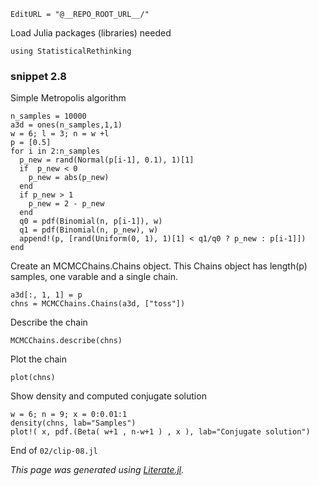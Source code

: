 ```@meta
EditURL = "@__REPO_ROOT_URL__/"
```

Load Julia packages (libraries) needed

```@example clip-08
using StatisticalRethinking
```

### snippet 2.8

Simple Metropolis algorithm

```@example clip-08
n_samples = 10000
a3d = ones(n_samples,1,1)
w = 6; l = 3; n = w +l
p = [0.5]
for i in 2:n_samples
  p_new = rand(Normal(p[i-1], 0.1), 1)[1]
  if  p_new < 0
    p_new = abs(p_new)
  end
  if p_new > 1
    p_new = 2 - p_new
  end
  q0 = pdf(Binomial(n, p[i-1]), w)
  q1 = pdf(Binomial(n, p_new), w)
  append!(p, [rand(Uniform(0, 1), 1)[1] < q1/q0 ? p_new : p[i-1]])
end
```

Create an MCMCChains.Chains object.
This Chains object has length(p) samples, one varable and a single chain.

```@example clip-08
a3d[:, 1, 1] = p
chns = MCMCChains.Chains(a3d, ["toss"])
```

Describe the chain

```@example clip-08
MCMCChains.describe(chns)
```

Plot the chain

```@example clip-08
plot(chns)
```

Show density and computed conjugate solution

```@example clip-08
w = 6; n = 9; x = 0:0.01:1
density(chns, lab="Samples")
plot!( x, pdf.(Beta( w+1 , n-w+1 ) , x ), lab="Conjugate solution")
```

End of `02/clip-08.jl`

*This page was generated using [Literate.jl](https://github.com/fredrikekre/Literate.jl).*

